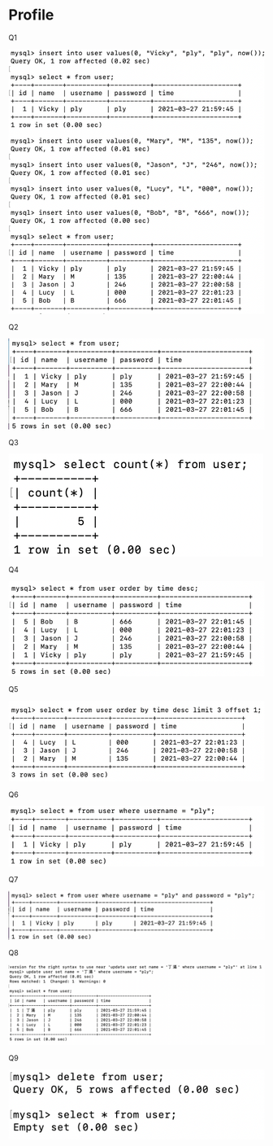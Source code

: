 # Profile
Q1

![image](https://github.com/janethuang82/Profile/blob/main/W5/1.png)

Q2

![image](https://github.com/janethuang82/Profile/blob/main/W5/2.png)

Q3

![image](https://github.com/janethuang82/Profile/blob/main/W5/3.png)

Q4

![image](https://github.com/janethuang82/Profile/blob/main/W5/4.png)

Q5

![image](https://github.com/janethuang82/Profile/blob/main/W5/5.png)

Q6

![image](https://github.com/janethuang82/Profile/blob/main/W5/6.png)

Q7

![image](https://github.com/janethuang82/Profile/blob/main/W5/7.png)

Q8

![image](https://github.com/janethuang82/Profile/blob/main/W5/8.png)

Q9

![image](https://github.com/janethuang82/Profile/blob/main/W5/9.png)
